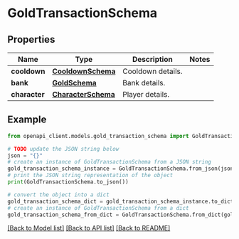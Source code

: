 # GoldTransactionSchema


## Properties

Name | Type | Description | Notes
------------ | ------------- | ------------- | -------------
**cooldown** | [**CooldownSchema**](CooldownSchema.md) | Cooldown details. | 
**bank** | [**GoldSchema**](GoldSchema.md) | Bank details. | 
**character** | [**CharacterSchema**](CharacterSchema.md) | Player details. | 

## Example

```python
from openapi_client.models.gold_transaction_schema import GoldTransactionSchema

# TODO update the JSON string below
json = "{}"
# create an instance of GoldTransactionSchema from a JSON string
gold_transaction_schema_instance = GoldTransactionSchema.from_json(json)
# print the JSON string representation of the object
print(GoldTransactionSchema.to_json())

# convert the object into a dict
gold_transaction_schema_dict = gold_transaction_schema_instance.to_dict()
# create an instance of GoldTransactionSchema from a dict
gold_transaction_schema_from_dict = GoldTransactionSchema.from_dict(gold_transaction_schema_dict)
```
[[Back to Model list]](../README.md#documentation-for-models) [[Back to API list]](../README.md#documentation-for-api-endpoints) [[Back to README]](../README.md)


